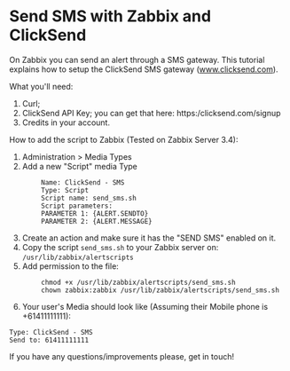 # Send SMS with Zabbix and ClickSend

On Zabbix you can send an alert through a SMS gateway. This tutorial explains how to setup the ClickSend SMS gateway (www.clicksend.com).

What you'll need:

1. Curl;
2. ClickSend API Key; you can get that here: https:/clicksend.com/signup
3. Credits in your account.

How to add the script to Zabbix (Tested on Zabbix Server 3.4):

1. Administration > Media Types
2. Add a new "Script" media Type
```
		Name: ClickSend - SMS
		Type: Script
		Script name: send_sms.sh
		Script parameters:
		PARAMETER 1: {ALERT.SENDTO}
		PARAMETER 2: {ALERT.MESSAGE}
```

3. Create an action and make sure it has the "SEND SMS" enabled on it.
4. Copy the script `send_sms.sh` to your Zabbix server on: `/usr/lib/zabbix/alertscripts`
5. Add permission to the file:
```
		chmod +x /usr/lib/zabbix/alertscripts/send_sms.sh
		chown zabbix:zabbix /usr/lib/zabbix/alertscripts/send_sms.sh
```

6. Your user's Media should look like (Assuming their Mobile phone is +61411111111):
```
Type: ClickSend - SMS
Send to: 61411111111
```

If you have any questions/improvements please, get in touch!

